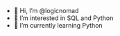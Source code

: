 - 👋 Hi, I’m @logicnomad
- 👀 I’m interested in SQL and Python
- 🌱 I’m currently learning Python

<!---
logicnomad/logicnomad is a ✨ special ✨ repository because its `README.md` (this file) appears on your GitHub profile.
You can click the Preview link to take a look at your changes.
--->
